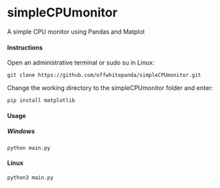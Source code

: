 # simpleCPUmonitor
A simple CPU monitor using Pandas and Matplot

#### Instructions

Open an administrative terminal or sudo su in Linux:<br>

```
git clone https://github.com/offwhitepanda/simpleCPUmonitor.git
```

Change the working directory to the simpleCPUmonitor folder and enter:<br>

```
pip install matplotlib
```

#### Usage

##### Windows

```
python main.py
```

#### Linux

```
python3 main.py
```
